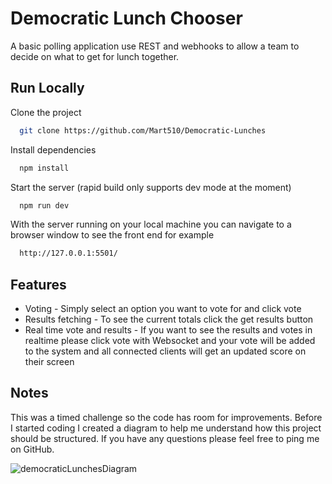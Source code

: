 
# Democratic Lunch Chooser

A basic polling application use REST and webhooks to allow a team to decide on what to get for lunch together.

## Run Locally

Clone the project

```bash
  git clone https://github.com/Mart510/Democratic-Lunches
```



Install dependencies

```bash
  npm install
```

Start the server (rapid build only supports dev mode at the moment)

```bash
  npm run dev
```

With the server running on your local machine you can navigate to a browser window to see the front end for example

```bash
  http://127.0.0.1:5501/
```
## Features

- Voting - Simply select an option you want to vote for and click vote
- Results fetching - To see the current totals click the get results button
- Real time vote and results - If you want to see the results and votes in realtime please click vote with Websocket and your vote will be added to the system and all connected clients will get an updated score on their screen



## Notes

This was a timed challenge so the code has room for improvements. Before I started coding I created a diagram to help me understand how this project should be structured. If you have any questions please feel free to ping me on GitHub.

![democraticLunchesDiagram](https://github.com/Mart510/Democratic-Lunches/assets/62957166/718366c3-9e1a-4288-8cc8-e50a26a73e42)
